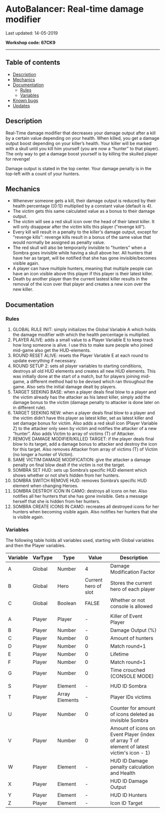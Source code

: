 # AutoBalancer: Real-time damage modifier

Last updated: 14-05-2019

**Workshop code: 67CK9**

---

## Table of contents

* [Description](#description)
* [Mechanics](#mechanics)
* [Documentation](#documentation)
  * [Rules](#rules)
  * [Variables](#variables)
* [Known bugs](#bugs)
* [Updates](#updates)

## Description

Real-Time damage modifier that decreases your damage output after a kill by a certain value depending on your health. When killed, you get a damage output boost depending on your killer’s health.
Your killer will be marked with a skull until you kill him yourself (you are now a “hunter” to that player).
The only way to get a damage boost yourself is by killing the skulled player for revenge!

Damage output is stated in the top center. Your damage penalty is in the top-left with a count of your hunters.

## Mechanics

* Whenever someone gets a kill, their damage output is reduced by their health percentage ([0:1]) multiplied by a constant value (default is 4).
* The victim gets this same calculated value as a bonus to their damage output.
* The victim will see a red skull icon over the head of their latest killer. It will only disappear after the victim kills this player ("revenge kill").
* Every kill will result in a penalty to the killer's damage output, except for "revenge kills": revenge kills result in a bonus of the same value that would normally be assigned as penalty value.
* The red skull will also be temporarily invisible to "hunters" when a Sombra goes invisible while having a skull above her. All hunters that have her as target, will be notified that she has gone invisible/becomes visible again.
* A player can have multiple hunters, meaning that multiple people can have an icon visible above this player if this player is their latest killer.
* Death by another player than the current lastest killer results in the removal of the icon over that player and creates a new icon over the new killer.

## Documentation

### Rules

1. GLOBAL RULE INIT: simply initializes the Global Variable A which holds the damage modifier with which the health percentage is multiplied.
2. PLAYER ALIVE: adds a small value to a Player Variable E to keep track how long someone is alive. I use this to make sure people who joined mid-game also get the HUD-elements.
3. ROUND RESET ALIVE: resets the Player Variable E at each round to update everything if necessary.
4. ROUND SETUP 2: sets all player variables to starting conditions, destroys all old HUD elements and creates all new HUD elements. This was initially done at the start of a match, but for players joining mid-game, a different method had to be devised which ran throughout the game. Also sets the initial damage dealt by players.
5. TARGET SEEKING BASE: when a player deals final blow to a player and the victim already has the attacker as his latest killer, simply add the damage bonus to the victim (damage penalty to attacker is done later on in different rule).
6. TARGET SEEKING NEW: when a player deals final blow to a player and the victim didn’t have this player as latest killer, set as latest killer and set damage bonus for victim. Also adds a red skull icon (Player Variable Z) to the attacker only seen by victim and notifies the attacker of a new “hunter”. Also adds Victim to array of victims (T) of Attacker.
7. REMOVE DAMAGE MODIFIER/KILLED TARGET: if the player deals final blow to its target, add a damage bonus to attacker and destroy the icon for this target. Also removes Attacker from array of victims (T) of Victim (no longer a hunter of Victim).
8. SAME VICTIM DAMAGE MODIFICATION: give the attacker a damage penalty on final blow dealt if the victim is not the target.
9. SOMBRA SET HUD: sets up Sombra’s specific HUD element which shows whether or not she’s hidden from her hunters.
10. SOMBRA SWITCH REMOVE HUD: removes Sombra’s specific HUD element when changing Heroes.
11. SOMBRA DESTROY ICON IN CAMO: destroys all icons on her. Also notifies all her hunters that she has gone invisible. Gets a message herself that she is hidden from her hunters.
12. SOMBRA CREATE ICONS IN CAMO: recreates all destroyed icons for her hunters when becoming visible again. Also notifies her hunters that she is visible again.

### Variables

The following table holds all variables used, starting with Global variables and then the Player variables.

| Variable | VarType | Type           | Value                | Description                                                                               |
|----------|---------|----------------|----------------------|-------------------------------------------------------------------------------------------|
| A        | Global  | Number         | 4                    | Damage Modification Factor                                                                |
| B        | Global  | Hero           | Current hero of slot | Stores the current hero of each player                                                    |
| C        | Global  | Boolean        | FALSE                | Whether or not console is allowed                                                         |
|          |         |                |                      |                                                                                           |
| A        | Player  | Player         | -                    | Killer of Event Player                                                                    |
| B        | Player  | Number         | -                    | Damage Output (%)                                                                         |
| C        | Player  | Number         | 0                    | Amount of hunters                                                                         |
| D        | Player  | Number         | 0                    | Match round+1                                                                             |
| E        | Player  | Number         | 0                    | Lifetime                                                                                  |
| F        | Player  | Number         | 0                    | Match round+1                                                                             |
| G        | Player  | Number         | 0                    | Time crouched (CONSOLE MODE)                                                              |
|          |         |                |                      |                                                                                           |
| S        | Player  | Element        | -                    | HUD ID Sombra                                                                             |
| T        | Player  | Array Elements | -                    | Player IDs victims                                                                        |
| U        | Player  | Number         | 0                    | Counter for amount of icons deleted as invisible Sombra                                   |
| V        | Player  | Number         | 0                    | Amount of icons on Event Player (index of array T of element of latest victim's icon - 1) |
| W        | Player  | Element        | -                    | HUD ID Damage penalty calculation and Health                                              |
| X        | Player  | Element        | -                    | HUD ID Damage Output                                                                      |
| Y        | Player  | Element        | -                    | HUD ID Hunters                                                                            |
| Z        | Player  | Element        | -                    | Icon ID Target                                                                            |
